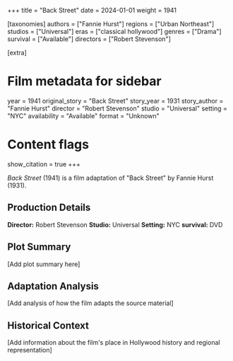 +++
title = "Back Street"
date = 2024-01-01
weight = 1941

[taxonomies]
authors = ["Fannie Hurst"]
regions = ["Urban Northeast"]
studios = ["Universal"]
eras = ["classical hollywood"]
genres = ["Drama"]
survival = ["Available"]
directors = ["Robert Stevenson"]

[extra]
# Film metadata for sidebar
year = 1941
original_story = "Back Street"
story_year = 1931
story_author = "Fannie Hurst"
director = "Robert Stevenson"
studio = "Universal"
setting = "NYC"
availability = "Available"
format = "Unknown"

# Content flags
show_citation = true
+++

*Back Street* (1941) is a film adaptation of "Back Street" by Fannie Hurst (1931).

## Production Details

**Director:** Robert Stevenson
**Studio:** Universal
**Setting:** NYC
**survival:** DVD

## Plot Summary

[Add plot summary here]

## Adaptation Analysis

[Add analysis of how the film adapts the source material]

## Historical Context

[Add information about the film's place in Hollywood history and regional representation]